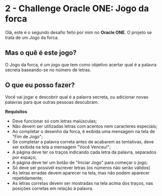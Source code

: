 # 2 - Challenge Oracle ONE: Jogo da forca
Olá, este é o segundo desafio feito por mim no **Oracle ONE**.  O projeto se trata de um Jogo da forca.

## Mas o quê é este jogo?

O Jogo da forca, é um jogo que tem como objetivo acertar qual é a palavra secreta baseando-se no número de letras.

## O que eu posso fazer?

Você vai jogar e descobrir qual é a palavra secreta, ou adicionar novas palavras para que outras pessoas descubram.


**Requisitos**  
- Deve funcionar só com letras maiúsculas;
- Não devem ser utilizadas letras com acentos nem caracteres especiais;
- Ao completar o desenho da forca, é exibida uma mensagem na tela de "Fim de Jogo";
- Se completar a palavra correta antes de acabarem as tentativas, deve ser exibida na tela a mensagem "Você Venceu!";
- A página deve ter os traços indicando cada letra da palavra, separados por espaço;
- A página deve ter um botão de "Iniciar Jogo" para começar o jogo;
- Só deve ser possívél escrever letras (os números não serão válidos)
- As letras erradas devem aparecer na tela, mas não podem aparecer repetidamente;
- As letras corretas devem ser mostradas na tela acima dos traços, nas posições corretas em relação à palavra.